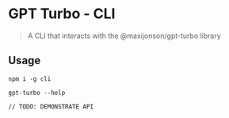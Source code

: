 # GPT Turbo - CLI

> A CLI that interacts with the @maxijonson/gpt-turbo library

## Usage

```
npm i -g cli

gpt-turbo --help

// TODO: DEMONSTRATE API
```
